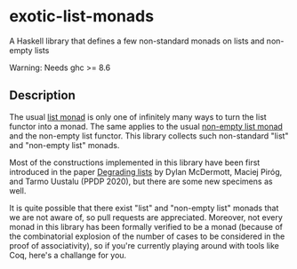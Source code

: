 # exotic-list-monads

A Haskell library that defines a few non-standard monads on lists and non-empty lists 

Warning: Needs ghc >= 8.6

## Description

The usual [list monad](https://hackage.haskell.org/package/base-4.14.0.0/docs/src/GHC.Base.html#line-1133) is only one of infinitely many ways to turn the list functor into a monad. The same applies to the usual [non-empty list monad](https://hackage.haskell.org/package/base-4.14.0.0/docs/src/GHC.Base.html#line-1105) and the non-empty list functor. This library collects such non-standard "list" and "non-empty list" monads.

Most of the constructions implemented in this library have been first introduced in the paper [Degrading lists](degrading-lists.pdf) by Dylan McDermott, Maciej Piróg, and Tarmo Uustalu (PPDP 2020), but there are some new specimens as well.

It is quite possible that there exist "list" and "non-empty list" monads that we are not aware of, so pull requests are appreciated. Moreover, not every monad in this library has been formally verified to be a monad (because of the combinatorial explosion of the number of cases to be considered in the proof of associativity), so if you're currently playing around with tools like Coq, here's a challange for you.
